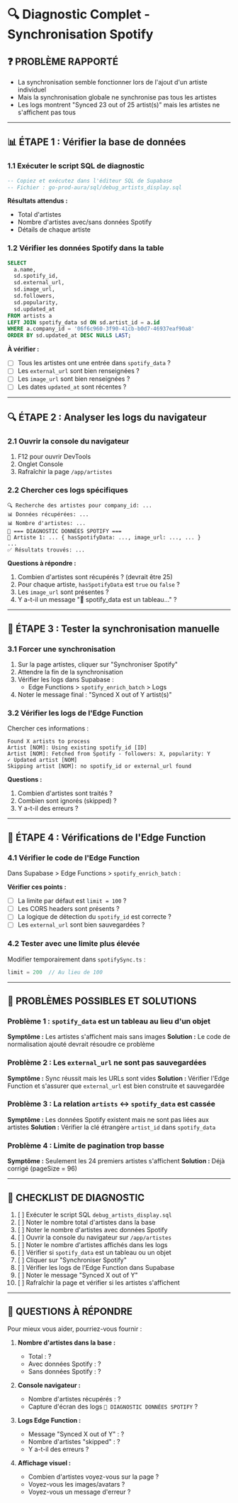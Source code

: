 # 🔍 Diagnostic Complet - Synchronisation Spotify

## ❓ PROBLÈME RAPPORTÉ
- La synchronisation semble fonctionner lors de l'ajout d'un artiste individuel
- Mais la synchronisation globale ne synchronise pas tous les artistes
- Les logs montrent "Synced 23 out of 25 artist(s)" mais les artistes ne s'affichent pas tous

---

## 📊 ÉTAPE 1 : Vérifier la base de données

### 1.1 Exécuter le script SQL de diagnostic
```sql
-- Copiez et exécutez dans l'éditeur SQL de Supabase
-- Fichier : go-prod-aura/sql/debug_artists_display.sql
```

**Résultats attendus :**
- Total d'artistes
- Nombre d'artistes avec/sans données Spotify
- Détails de chaque artiste

### 1.2 Vérifier les données Spotify dans la table
```sql
SELECT 
  a.name,
  sd.spotify_id,
  sd.external_url,
  sd.image_url,
  sd.followers,
  sd.popularity,
  sd.updated_at
FROM artists a
LEFT JOIN spotify_data sd ON sd.artist_id = a.id
WHERE a.company_id = '06f6c960-3f90-41cb-b0d7-46937eaf90a8'
ORDER BY sd.updated_at DESC NULLS LAST;
```

**À vérifier :**
- [ ] Tous les artistes ont une entrée dans `spotify_data` ?
- [ ] Les `external_url` sont bien renseignées ?
- [ ] Les `image_url` sont bien renseignées ?
- [ ] Les dates `updated_at` sont récentes ?

---

## 🔍 ÉTAPE 2 : Analyser les logs du navigateur

### 2.1 Ouvrir la console du navigateur
1. F12 pour ouvrir DevTools
2. Onglet Console
3. Rafraîchir la page `/app/artistes`

### 2.2 Chercher ces logs spécifiques
```
🔍 Recherche des artistes pour company_id: ...
📊 Données récupérées: ...
📊 Nombre d'artistes: ...
🎵 === DIAGNOSTIC DONNÉES SPOTIFY ===
🎤 Artiste 1: ... { hasSpotifyData: ..., image_url: ..., ... }
...
✅ Résultats trouvés: ...
```

**Questions à répondre :**
1. Combien d'artistes sont récupérés ? (devrait être 25)
2. Pour chaque artiste, `hasSpotifyData` est `true` ou `false` ?
3. Les `image_url` sont présentes ?
4. Y a-t-il un message "🔧 spotify_data est un tableau..." ?

---

## 🎯 ÉTAPE 3 : Tester la synchronisation manuelle

### 3.1 Forcer une synchronisation
1. Sur la page artistes, cliquer sur "Synchroniser Spotify"
2. Attendre la fin de la synchronisation
3. Vérifier les logs dans Supabase :
   - Edge Functions > `spotify_enrich_batch` > Logs
4. Noter le message final : "Synced X out of Y artist(s)"

### 3.2 Vérifier les logs de l'Edge Function
Chercher ces informations :
```
Found X artists to process
Artist [NOM]: Using existing spotify_id [ID]
Artist [NOM]: Fetched from Spotify - followers: X, popularity: Y
✓ Updated artist [NOM]
Skipping artist [NOM]: no spotify_id or external_url found
```

**Questions :**
1. Combien d'artistes sont traités ?
2. Combien sont ignorés (skipped) ?
3. Y a-t-il des erreurs ?

---

## 🔧 ÉTAPE 4 : Vérifications de l'Edge Function

### 4.1 Vérifier le code de l'Edge Function
Dans Supabase > Edge Functions > `spotify_enrich_batch` :

**Vérifier ces points :**
- [ ] La limite par défaut est `limit = 100` ?
- [ ] Les CORS headers sont présents ?
- [ ] La logique de détection du `spotify_id` est correcte ?
- [ ] Les `external_url` sont bien sauvegardées ?

### 4.2 Tester avec une limite plus élevée
Modifier temporairement dans `spotifySync.ts` :
```typescript
limit = 200  // Au lieu de 100
```

---

## 🐛 PROBLÈMES POSSIBLES ET SOLUTIONS

### Problème 1 : `spotify_data` est un tableau au lieu d'un objet
**Symptôme :** Les artistes s'affichent mais sans images
**Solution :** Le code de normalisation ajouté devrait résoudre ce problème

### Problème 2 : Les `external_url` ne sont pas sauvegardées
**Symptôme :** Sync réussit mais les URLs sont vides
**Solution :** Vérifier l'Edge Function et s'assurer que `external_url` est bien construite et sauvegardée

### Problème 3 : La relation `artists` <-> `spotify_data` est cassée
**Symptôme :** Les données Spotify existent mais ne sont pas liées aux artistes
**Solution :** Vérifier la clé étrangère `artist_id` dans `spotify_data`

### Problème 4 : Limite de pagination trop basse
**Symptôme :** Seulement les 24 premiers artistes s'affichent
**Solution :** Déjà corrigé (pageSize = 96)

---

## 📝 CHECKLIST DE DIAGNOSTIC

1. [ ] Exécuter le script SQL `debug_artists_display.sql`
2. [ ] Noter le nombre total d'artistes dans la base
3. [ ] Noter le nombre d'artistes avec données Spotify
4. [ ] Ouvrir la console du navigateur sur `/app/artistes`
5. [ ] Noter le nombre d'artistes affichés dans les logs
6. [ ] Vérifier si `spotify_data` est un tableau ou un objet
7. [ ] Cliquer sur "Synchroniser Spotify"
8. [ ] Vérifier les logs de l'Edge Function dans Supabase
9. [ ] Noter le message "Synced X out of Y"
10. [ ] Rafraîchir la page et vérifier si les artistes s'affichent

---

## 💬 QUESTIONS À RÉPONDRE

Pour mieux vous aider, pourriez-vous fournir :

1. **Nombre d'artistes dans la base :**
   - Total : ?
   - Avec données Spotify : ?
   - Sans données Spotify : ?

2. **Console navigateur :**
   - Nombre d'artistes récupérés : ?
   - Capture d'écran des logs `🎵 DIAGNOSTIC DONNÉES SPOTIFY` ?

3. **Logs Edge Function :**
   - Message "Synced X out of Y" : ?
   - Nombre d'artistes "skipped" : ?
   - Y a-t-il des erreurs ?

4. **Affichage visuel :**
   - Combien d'artistes voyez-vous sur la page ?
   - Voyez-vous les images/avatars ?
   - Voyez-vous un message d'erreur ?



